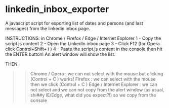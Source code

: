 # linkedin_inbox_exporter
A javascript script for exporting list of dates and persons (and last messages) from the linkedin inbox page.

INSTRUCTIONS: in Chrome / Firefox / Edge / Internet Explorer 
1 - Copy the script.js content
2 - Open the LinkedIn inbox page
3 - Click F12 (for Opera click Control+Shift+ i )
4 - Paste the script.js content in the console then hit the ENTER button! An alert window will show the list.

THEN
>> Chrome / Opera : we can not select with the mouse but clicking (Control + C ) works! 
>> Firefox : we can select with the mouse then we click (Control + C )
>> Edge / Internet Explorer : we can not select and we can not copy from the alert window (as usual, shi##y IE/Edge, what did you expect?!) so we copy from the console
